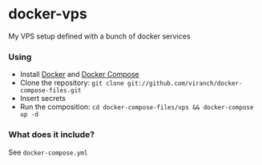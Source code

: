 # docker-vps
My VPS setup defined with a bunch of docker services

### Using
- Install [Docker](https://docs.docker.com/installation/#installation) and [Docker Compose](https://docs.docker.com/compose/install/#install-compose)
- Clone the repository: `git clone git://github.com/viranch/docker-compose-files.git`
- Insert secrets
- Run the composition: `cd docker-compose-files/vps && docker-compose up -d`

### What does it include?
See `docker-compose.yml`
